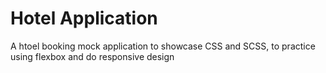 # Hotel Application
A htoel booking mock application to showcase CSS and SCSS, to practice using flexbox and do responsive design
